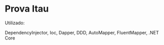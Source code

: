 # Prova Itau

Utilizado:

DependencyInjector,
Ioc,
Dapper,
DDD,
AutoMapper,
FluentMapper,
.NET Core
